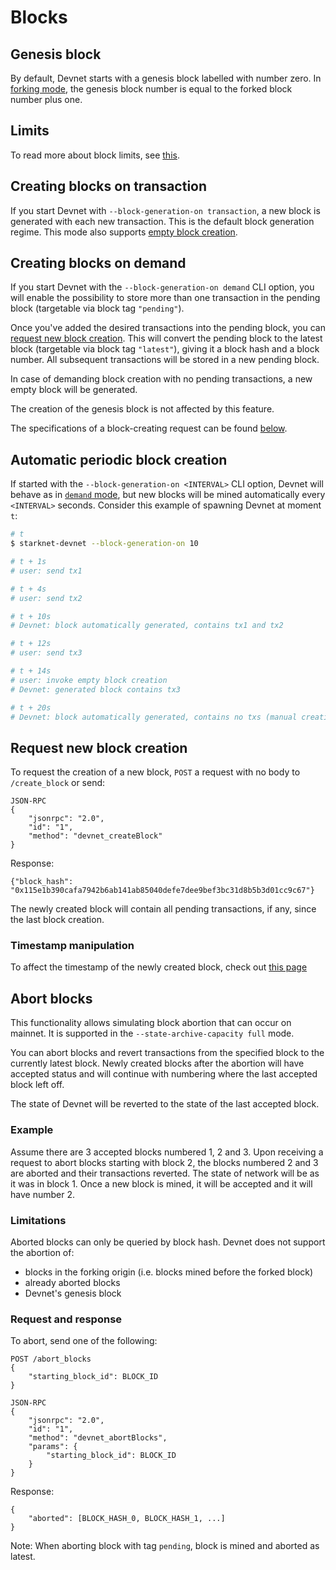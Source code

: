 # Blocks

## Genesis block

By default, Devnet starts with a genesis block labelled with number zero. In [forking mode](./forking), the genesis block number is equal to the forked block number plus one.

## Limits

To read more about block limits, see [this](./intro#limits).

## Creating blocks on transaction

If you start Devnet with `--block-generation-on transaction`, a new block is generated with each new transaction. This is the default block generation regime. This mode also supports [empty block creation](#request-new-block-creation).

## Creating blocks on demand

If you start Devnet with the `--block-generation-on demand` CLI option, you will enable the possibility to store more than one transaction in the pending block (targetable via block tag `"pending"`).

Once you've added the desired transactions into the pending block, you can [request new block creation](#request-new-block-creation). This will convert the pending block to the latest block (targetable via block tag `"latest"`), giving it a block hash and a block number. All subsequent transactions will be stored in a new pending block.

In case of demanding block creation with no pending transactions, a new empty block will be generated.

The creation of the genesis block is not affected by this feature.

The specifications of a block-creating request can be found [below](#request-new-block-creation).

## Automatic periodic block creation

If started with the `--block-generation-on <INTERVAL>` CLI option, Devnet will behave as in [`demand` mode](#creating-blocks-on-demand), but new blocks will be mined automatically every `<INTERVAL>` seconds. Consider this example of spawning Devnet at moment `t`:

```bash
# t
$ starknet-devnet --block-generation-on 10

# t + 1s
# user: send tx1

# t + 4s
# user: send tx2

# t + 10s
# Devnet: block automatically generated, contains tx1 and tx2

# t + 12s
# user: send tx3

# t + 14s
# user: invoke empty block creation
# Devnet: generated block contains tx3

# t + 20s
# Devnet: block automatically generated, contains no txs (manual creation did not restart the counter)
```

## Request new block creation

To request the creation of a new block, `POST` a request with no body to `/create_block` or send:

```
JSON-RPC
{
    "jsonrpc": "2.0",
    "id": "1",
    "method": "devnet_createBlock"
}
```

Response:

```
{"block_hash": "0x115e1b390cafa7942b6ab141ab85040defe7dee9bef3bc31d8b5b3d01cc9c67"}
```

The newly created block will contain all pending transactions, if any, since the last block creation.

### Timestamp manipulation

To affect the timestamp of the newly created block, check out [this page](./starknet-time#set-time)

## Abort blocks

This functionality allows simulating block abortion that can occur on mainnet. It is supported in the `--state-archive-capacity full` mode.

You can abort blocks and revert transactions from the specified block to the currently latest block. Newly created blocks after the abortion will have accepted status and will continue with numbering where the last accepted block left off.

The state of Devnet will be reverted to the state of the last accepted block.

### Example

Assume there are 3 accepted blocks numbered 1, 2 and 3. Upon receiving a request to abort blocks starting with block 2, the blocks numbered 2 and 3 are aborted and their transactions reverted. The state of network will be as it was in block 1. Once a new block is mined, it will be accepted and it will have number 2.

### Limitations

Aborted blocks can only be queried by block hash. Devnet does not support the abortion of:

- blocks in the forking origin (i.e. blocks mined before the forked block)
- already aborted blocks
- Devnet's genesis block

### Request and response

To abort, send one of the following:

```
POST /abort_blocks
{
    "starting_block_id": BLOCK_ID
}
```

```
JSON-RPC
{
    "jsonrpc": "2.0",
    "id": "1",
    "method": "devnet_abortBlocks",
    "params": {
        "starting_block_id": BLOCK_ID
    }
}
```

Response:

```
{
    "aborted": [BLOCK_HASH_0, BLOCK_HASH_1, ...]
}
```

Note: When aborting block with tag `pending`, block is mined and aborted as latest.
